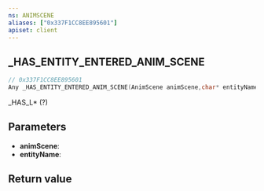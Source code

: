 ```yaml
---
ns: ANIMSCENE
aliases: ["0x337F1CC8EE895601"]
apiset: client
---
```

## _HAS_ENTITY_ENTERED_ANIM_SCENE

```c
// 0x337F1CC8EE895601
Any _HAS_ENTITY_ENTERED_ANIM_SCENE(AnimScene animScene,char* entityName);
```

_HAS_L* (?)

## Parameters
* **animScene**:
* **entityName**:

## Return value